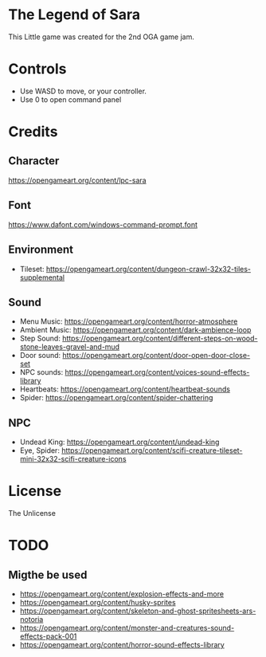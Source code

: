 # The Legend of Sara

This Little game was created for the 2nd OGA game jam.

# Controls

- Use WASD to move, or your controller. 
- Use 0 to open command panel

# Credits

## Character

https://opengameart.org/content/lpc-sara

## Font

https://www.dafont.com/windows-command-prompt.font

## Environment

- Tileset: https://opengameart.org/content/dungeon-crawl-32x32-tiles-supplemental

## Sound

- Menu Music: https://opengameart.org/content/horror-atmosphere
- Ambient Music: https://opengameart.org/content/dark-ambience-loop
- Step Sound: https://opengameart.org/content/different-steps-on-wood-stone-leaves-gravel-and-mud
- Door sound: https://opengameart.org/content/door-open-door-close-set
- NPC sounds: https://opengameart.org/content/voices-sound-effects-library
- Heartbeats: https://opengameart.org/content/heartbeat-sounds
- Spider: https://opengameart.org/content/spider-chattering

## NPC

- Undead King: https://opengameart.org/content/undead-king
- Eye, Spider: https://opengameart.org/content/scifi-creature-tileset-mini-32x32-scifi-creature-icons

# License
The Unlicense

# TODO

## Migthe be used

- https://opengameart.org/content/explosion-effects-and-more
- https://opengameart.org/content/husky-sprites
- https://opengameart.org/content/skeleton-and-ghost-spritesheets-ars-notoria
- https://opengameart.org/content/monster-and-creatures-sound-effects-pack-001
- https://opengameart.org/content/horror-sound-effects-library